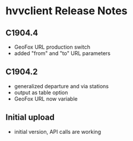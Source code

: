 # hvvclient Release Notes

## C1904.4

* GeoFox URL production switch
* added "from" and "to" URL parameters

## C1904.2

* generalized departure and via stations 
* output as table option
* GeoFox URL now variable

## Initial upload

* initial version, API calls are working
